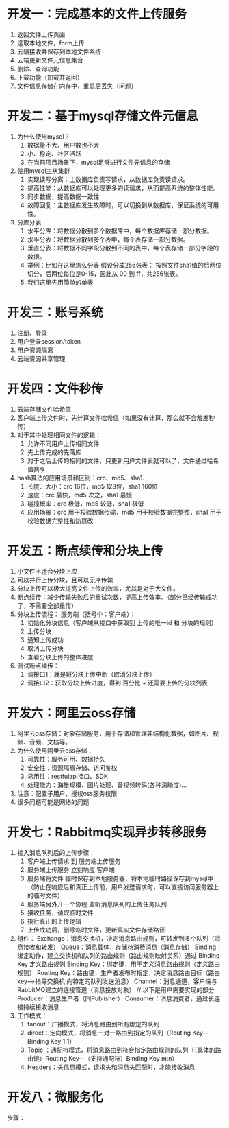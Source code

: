 # 开发一：完成基本的文件上传服务
1. 返回文件上传页面
2. 选取本地文件，form上传
3. 云端接收并保存到本地文件系统
4. 云端更新文件元信息集合
5. 删除、查询功能
6. 下载功能（加载并返回）
7. 文件信息存储在内存中，重启后丢失（问题）

# 开发二：基于mysql存储文件元信息
1. 为什么使用mysql？
   1. 数据量不大、用户数也不大
   2. 小、稳定、社区活跃
   3. 在当前项目场景下，mysql足够进行文件元信息的存储
2. 使用mysql主从集群
   1. 实现读写分离：主数据库负责写请求，从数据库负责读请求。
   2. 提高性能：从数据库可以处理更多的读请求，从而提高系统的整体性能。
   3. 同步数据，提高数据一致性
   4. 故障回复：主数据库发生故障时，可以切换到从数据库，保证系统的可用性。
3. 分库分表
   1. 水平分库：将数据分散到多个数据库中，每个数据库存储一部分数据。
   2. 水平分表：将数据分散到多个表中，每个表存储一部分数据。
   3. 垂直分表：将数据不同字段分散到不同的表中，每个表存储一部分字段的数据。
   4. 举例：比如在这里怎么分表
      假设分成256张表：
      按照文件sha1值的后两位切分，后两位每位是0-15，因此从 00 到 ff，共256张表。
   5. 我们这里先用简单的单表

# 开发三：账号系统
1. 注册、登录
2. 用户登录session/token
3. 用户资源隔离
4. 云端资源共享管理

# 开发四：文件秒传
1. 云端存储文件哈希值
2. 客户端上传文件时，先计算文件哈希值（如果没有计算，那么就不会触发秒传）
3. 对于其中处理相同文件的逻辑：
   1. 允许不同用户上传相同文件
   2. 先上传完成的先落库
   3. 对于之后上传的相同的文件，只更新用户文件表就可以了，文件通过哈希值共享
4. hash算法的应用场景和区别：crc、md5、sha1.
   1. 长度、大小：crc 16位，md5 128位，sha1 160位
   2. 速度：crc 最快，md5 次之，sha1 最慢
   3. 碰撞概率：crc 极低，md5 较低，sha1 极低
   4. 应用场景：crc 用于校验数据传输，md5 用于校验数据完整性，sha1 用于校验数据完整性和防篡改

# 开发五：断点续传和分块上传
1. 小文件不适合分块上次
2. 可以并行上传分块，且可以无序传输
3. 分块上传可以极大提高文件上传的效率，尤其是对于大文件。
4. 断点续传：减少传输失败后的重试次数，提高上传效率。（部分已经传输成功了，不需要全部重传）
5. 分块上传流程：
   服务端（括号中：客户端）：
      1. 初始化分块信息（客户端从接口中获取到 上传的唯一id 和 分块的规则）
      2. 上传分块
      3. 通知上传成功
      4. 取消上传分块
      5. 查看分块上传的整体进度
6. 测试断点续传：
   1. 调接口1：就是将分块上传中断（取消分块上传）
   2. 调接口2：获取分块上传进度，得到 百分比 + 还需要上传的分块列表

# 开发六：阿里云oss存储
1. 阿里云oss存储：对象存储服务，用于存储和管理非结构化数据，如图片、视频、音频、文档等。
2. 为什么使用阿里云oss存储：
   1. 可靠性：服务可用、数据持久
   2. 安全性：资源隔离存储、访问鉴权
   3. 易用性：restfulapi接口、SDK
   4. 处理能力：海量规模、图片处理、音视频转码(各种清晰度)...
3. 注意：配置子用户，授权oss服务权限
4. 很多问题可能是网络的问题

# 开发七：Rabbitmq实现异步转移服务
1. 接入消息队列后的上传步骤：
   1. 客户端上传请求 到 服务端上传服务
   2. 服务端上传服务 立刻响应 客户端
   3. 服务端将文件 临时保存到本地服务器，将本地临时路径保存到mysql中（防止在响应后和真正上传前，用户发送请求时，可以直接访问服务器上的临时文件）
   4. 服务端另外开一个协程 监听消息队列的上传任务队列
   5. 接收任务，读取临时文件
   6. 执行真正的上传逻辑
   7. 上传成功后，删除临时文件，更新真实文件存储路径
2. 组件：
   Exchange：消息交换机，决定消息路由规则，可转发到多个队列（消息接收和转发）
   Queue：消息载体，存储待消费消息（消息存储）
   Binding：绑定动作，建立交换机和队列的路由规则（路由规则映射关系）通过 Binding Key 定义路由规则 
   Binding Key：绑定键，用于定义消息路由规则（定义路由规则）
   Routing Key：路由键，生产者发布时指定，决定消息路由目标（路由key-->指导交换机 向特定的队列发送消息）
   Channel：消息通道，客户端与RabbitMQ建立的连接管道（消息投放对象）
   // 以下是用户需要实现的部分
   Producer：消息生产者（同Publisher）
   Consumer：消息消费者，通过长连接持续接收消息
3. 工作模式：
   1. fanout：广播模式，将消息路由到所有绑定的队列
   2. direct：定向模式，将消息一对一路由到指定的队列（Routing Key--Binding Key 1:1）
   3. Topic ：通配符模式，将消息路由到符合指定路由规则的队列（（具体的路由键）Routing Key--（支持通配符）Binding Key m:n）
   4. Headers：头信息模式，请求头和消息头匹配时，才能接收消息

# 开发八：微服务化
步骤：
